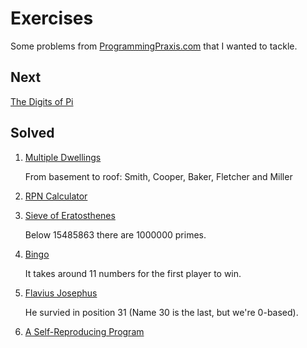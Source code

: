 # Exercises

Some problems from [ProgrammingPraxis.com](http://ProgrammingPraxis.com) that I wanted to tackle.

## Next

[The Digits of Pi](http://programmingpraxis.com/2009/02/20/the-digits-of-pi/)

## Solved

1. [Multiple Dwellings](http://programmingpraxis.com/2009/02/20/multiple-dwellings/)

    From basement to roof: Smith, Cooper, Baker, Fletcher and Miller
2. [RPN Calculator](http://programmingpraxis.com/2009/02/19/rpn-calculator/)
3. [Sieve of Eratosthenes](http://programmingpraxis.com/2009/02/19/sieve-of-eratosthenes/)

    Below 15485863 there are 1000000 primes.
4. [Bingo](http://programmingpraxis.com/2009/02/19/bingo/)

    It takes around 11 numbers for the first player to win.
5. [Flavius Josephus](http://programmingpraxis.com/2009/02/19/flavius-josephus/)
    
    He survied in position 31 (Name 30 is the last, but we're 0-based).
6. [A Self-Reproducing Program](http://programmingpraxis.com/2009/02/20/a-self-reproducing-program/)

